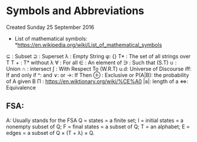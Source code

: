 # Symbols and Abbreviations
Created Sunday 25 September 2016


* List of mathematical symbols: *<https://en.wikipedia.org/wiki/List_of_mathematical_symbols>

⊆ : Subset
⊇ : Superset
λ : Empty String
φ: {} 
T* : The set of all strings over T
T + : T* without λ
∀ : For all
∈ : An element of
∋ : Such that (S.T)
∪ : Union
∩ : intersect
∫ : With Respect To (W.R.T)
u.d: Universe of Discourse 
iff: If and only if
^: and
∨: or
→: If Then
⊕ : Exclusive or
P(A|B): the probability of A given B
Π : <https://en.wiktionary.org/wiki/%CE%A0> 
|a|: length of a
⇔: Equivalence

FSA:
----
A: Usually stands for the FSA
Q = states = a finite set;
I = initial states = a nonempty subset of Q;
F = final states = a subset of Q;
T = an alphabet;
E = edges = a subset of Q × (T + λ) × Q.
	

